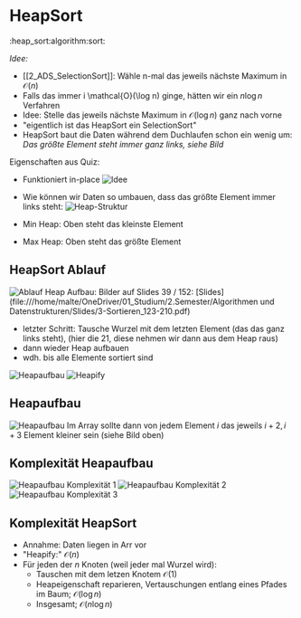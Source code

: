 # HeapSort
:heap_sort:algorithm:sort:

*Idee:*
- [[2_ADS_SelectionSort]]: Wähle n-mal das jeweils nächste Maximum in $\mathcal{O}(n)$
- Falls das immer i \mathcal{O}(\log n) ginge, hätten wir ein $n \log n$ Verfahren
- Idee: Stelle das jeweils nächste Maximum in $\mathcal{O}(\log n)$ ganz nach vorne  
- "eigentlich ist das HeapSort ein SelectionSort"
- HeapSort baut die Daten während dem Duchlaufen schon ein wenig um: *Das größte Element steht immer ganz links, siehe Bild*

Eigenschaften aus Quiz:
- Funktioniert in-place
![Idee](/home/malte/01_Documents/vimwiki/Assets/2.Semester/ADS/Sort/HeapSort/idee.png)

- Wie können wir Daten so umbauen, dass das größte Element immer links steht:
![Heap-Struktur](/home/malte/01_Documents/vimwiki/Assets/2.Semester/ADS/Sort/HeapSort/heapstruktur.png)

- Min Heap: Oben steht das kleinste Element
- Max Heap: Oben steht das größte Element

## HeapSort Ablauf
![Ablauf](/home/malte/01_Documents/vimwiki/Assets/2.Semester/ADS/Sort/HeapSort/ablauf.png)
Heap Aufbau: Bilder auf Slides 39 / 152: 
[Slides](file:///home/malte/OneDriver/01_Studium/2.Semester/Algorithmen und Datenstrukturen/Slides/3-Sortieren_123-210.pdf)
- letzter Schritt: Tausche Wurzel mit dem letzten Element (das das ganz links steht), (hier die 21, diese nehmen wir dann aus dem Heap raus)
- dann wieder Heap aufbauen
- wdh. bis alle Elemente sortiert sind

![Heapaufbau](/home/malte/01_Documents/vimwiki/Assets/2.Semester/ADS/Sort/HeapSort/beispiel.png)
![Heapify](/home/malte/01_Documents/vimwiki/Assets/2.Semester/ADS/Sort/HeapSort/heapify.png)

## Heapaufbau
![Heapaufbau](/home/malte/01_Documents/vimwiki/Assets/2.Semester/ADS/Sort/HeapSort/aufbau.png)
Im Array sollte dann von jedem Element $i$ das jeweils $i+2, i+3$ Element kleiner sein (siehe Bild oben)

## Komplexität Heapaufbau
![Heapaufbau Komplexität 1](/home/malte/01_Documents/vimwiki/Assets/2.Semester/ADS/Sort/HeapSort/komplexHeap.png)
![Heapaufbau Komplexität 2](/home/malte/01_Documents/vimwiki/Assets/2.Semester/ADS/Sort/HeapSort/komplexHeap2.png)
![Heapaufbau Komplexität 3](/home/malte/01_Documents/vimwiki/Assets/2.Semester/ADS/Sort/HeapSort/komplexHeap3.png)

## Komplexität HeapSort
- Annahme: Daten liegen in Arr vor
- "Heapify:" $\mathcal{O}(n)$
- Für jeden der $n$ Knoten (weil jeder mal Wurzel wird):
	- Tauschen mit dem letzen Knotem $\mathcal{O}(1)$
	- Heapeigenschaft reparieren, Vertauschungen entlang eines Pfades im Baum; $\mathcal{O}(\log n)$
	- Insgesamt; $\mathcal{O}(n \log n)$
